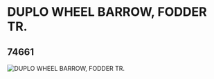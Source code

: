 # DUPLO WHEEL BARROW, FODDER TR.
## 74661
![DUPLO WHEEL BARROW, FODDER TR.](https://lc-www-live-s.legocdn.com/media/bricks/5/2/4157664.jpg)